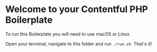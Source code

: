 # Welcome to your Contentful PHP Boilerplate

To run this Boilerplate you will need to use macOS or Linux.

Open your terminal, navigate to this folder and run `./run.sh`. That's it!
